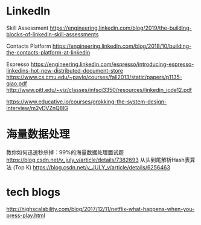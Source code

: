 # LinkedIn
Skill Assessment
https://engineering.linkedin.com/blog/2019/the-building-blocks-of-linkedin-skill-assessments

Contacts Platform
https://engineering.linkedin.com/blog/2018/10/building-the-contacts-platform-at-linkedin

Espresso
https://engineering.linkedin.com/espresso/introducing-espresso-linkedins-hot-new-distributed-document-store
https://www.cs.cmu.edu/~pavlo/courses/fall2013/static/papers/p1135-qiao.pdf
http://www.pitt.edu/~viz/classes/infsci3350/resources/linkedin_icde12.pdf

https://www.educative.io/courses/grokking-the-system-design-interview/m2yDVZnQ8lG

# 海量数据处理
教你如何迅速秒杀掉：99%的海量数据处理面试题
https://blog.csdn.net/v_july_v/article/details/7382693
从头到尾解析Hash表算法 (Top K)
https://blog.csdn.net/v_JULY_v/article/details/6256463

# tech blogs
http://highscalability.com/blog/2017/12/11/netflix-what-happens-when-you-press-play.html